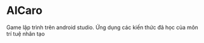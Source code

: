 # AICaro
Game lập trình trên android studio.
Ứng dụng các kiến thức đã học của môn trí tuệ nhân tạo
